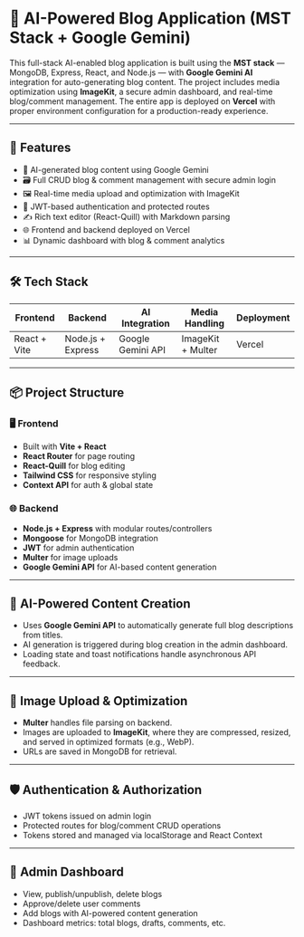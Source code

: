 # 🧠 AI-Powered Blog Application (MST Stack + Google Gemini)

This full-stack AI-enabled blog application is built using the **MST stack** — MongoDB, Express, React, and Node.js — with **Google Gemini AI** integration for auto-generating blog content. The project includes media optimization using **ImageKit**, a secure admin dashboard, and real-time blog/comment management. The entire app is deployed on **Vercel** with proper environment configuration for a production-ready experience.

---

## 🚀 Features

- 🤖 AI-generated blog content using Google Gemini
- 🗃️ Full CRUD blog & comment management with secure admin login
- 🖼️ Real-time media upload and optimization with ImageKit
- 🔐 JWT-based authentication and protected routes
- ✍️ Rich text editor (React-Quill) with Markdown parsing
- 🌐 Frontend and backend deployed on Vercel
- 📊 Dynamic dashboard with blog & comment analytics

---

## 🛠️ Tech Stack

| Frontend        | Backend           | AI Integration  | Media Handling  | Deployment |
|----------------|-------------------|-----------------|------------------|------------|
| React + Vite   | Node.js + Express | Google Gemini API | ImageKit + Multer | Vercel     |

---

## 📦 Project Structure

### 🖥️ Frontend
- Built with **Vite + React**
- **React Router** for page routing
- **React-Quill** for blog editing
- **Tailwind CSS** for responsive styling
- **Context API** for auth & global state

### 🌐 Backend
- **Node.js + Express** with modular routes/controllers
- **Mongoose** for MongoDB integration
- **JWT** for admin authentication
- **Multer** for image uploads
- **Google Gemini API** for AI-based content generation

---

## 🧠 AI-Powered Content Creation

- Uses **Google Gemini API** to automatically generate full blog descriptions from titles.
- AI generation is triggered during blog creation in the admin dashboard.
- Loading state and toast notifications handle asynchronous API feedback.

---

## 📂 Image Upload & Optimization

- **Multer** handles file parsing on backend.
- Images are uploaded to **ImageKit**, where they are compressed, resized, and served in optimized formats (e.g., WebP).
- URLs are saved in MongoDB for retrieval.

---

## 🛡️ Authentication & Authorization

- JWT tokens issued on admin login
- Protected routes for blog/comment CRUD operations
- Tokens stored and managed via localStorage and React Context

---

## 📑 Admin Dashboard

- View, publish/unpublish, delete blogs
- Approve/delete user comments
- Add blogs with AI-powered content generation
- Dashboard metrics: total blogs, drafts, comments, etc.


